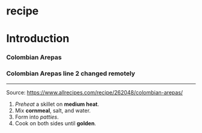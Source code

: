 # recipe

# Introduction
### Colombian Arepas

### Colombian Arepas line 2 changed remotely
----------------

Source: https://www.allrecipes.com/recipe/262048/colombian-arepas/

1. *Preheat* a skillet on **medium heat**.
2. Mix **cornmeal**, salt, and water.
3. Form into *patties*.
4. Cook on both sides until **golden**.
